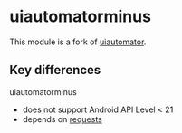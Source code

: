 uiautomatorminus
================

This module is a fork of [uiautomator](https://github.com/xiaocong/uiautomator).

## Key differences

uiautomatorminus
- does not support Android API Level < 21
- depends on [requests](http://docs.python-requests.org/en/master/)
